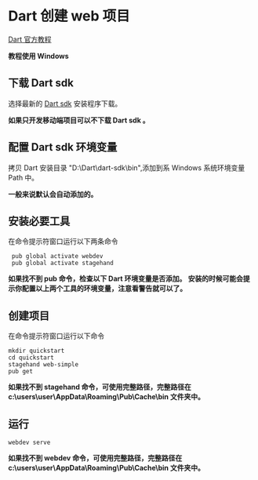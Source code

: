 # Dart 创建 web 项目

[Dart 官方教程](https://dart.dev/tutorials/web/get-started#3-get-cli-tools-or-an-ide-or-both)

**教程使用 Windows**

## 下载 Dart sdk

选择最新的 [Dart sdk](http://www.gekorm.com/dart-windows/) 安装程序下载。

**如果只开发移动端项目可以不下载 Dart sdk 。**

## 配置 Dart sdk 环境变量

拷贝 Dart 安装目录 "D:\Dart\dart-sdk\bin",添加到系 Windows 系统环境变量 Path 中。

**一般来说默认会自动添加的。**

## 安装必要工具
在命令提示符窗口运行以下两条命令

~~~
 pub global activate webdev
 pub global activate stagehand
 ~~~

 **如果找不到 pub 命令，检查以下 Dart 环境变量是否添加。**
 **安装的时候可能会提示你配置以上两个工具的环境变量，注意看警告就可以了。**

 ## 创建项目
在命令提示符窗口运行以下命令

~~~
mkdir quickstart
cd quickstart
stagehand web-simple
pub get
~~~

**如果找不到 stagehand 命令，可使用完整路径，完整路径在c:\users\user\AppData\Roaming\Pub\Cache\bin 文件夹中。**

## 运行
~~~
webdev serve
~~~

**如果找不到 webdev 命令，可使用完整路径，完整路径在 c:\users\user\AppData\Roaming\Pub\Cache\bin 文件夹中。**
